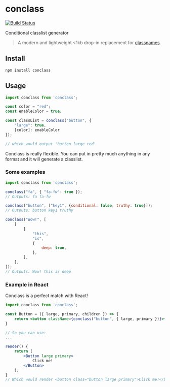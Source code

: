 # conclass

[![Build Status](https://travis-ci.com/pataar/conclass.svg?branch=master)](https://travis-ci.com/pataar/conclass)

Conditional classlist generator
>A modern and lightweight <1kb drop-in replacement for [classnames](https://github.com/JedWatson/classnames).

## Install
```console
npm install conclass
```

## Usage
```javascript
import conclass from 'conclass';

const color = "red";
const enableColor = true;

const classList = conclass("button", {
	"large": true,
	[color]: enableColor
});

// which would output 'button large red'

```

Conclass is really flexible. You can put in pretty much anything in any format and it will generate a classlist.

### Some examples
```javascript
import conclass from 'conclass';

conclass("fa", { "fa-fw": true });
// Outputs: fa fa-fw

conclass("button", ["key1", {conditional: false, truthy: true}]);
// Outputs: button key1 truthy

conclass("Wow!", [
	[
		[
			"this",
			"is",
			{
				deep: true,
			},
		],
	],
]);
// Outputs: Wow! this is deep
```

### Example in React
Conclass is a perfect match with React!
```jsx
import conclass from 'conclass';

const Button = ({ large, primary, children }) => {
	return <button className={conclass("button", { large, primary })}>{children}</button>;
}

// So you can use:
...

render() {
	return (
		<Button large primary>
			Click me!
		</Button>
	);
}
// Which would render <button class="button large primary">Click me!</button>
```
